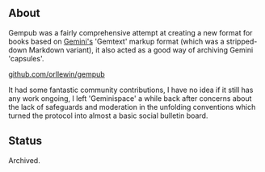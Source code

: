 ## About

Gempub was a fairly comprehensive attempt at creating a new format for books based on [Gemini's](https://en.wikipedia.org/wiki/Gemini_(protocol)) 'Gemtext' markup format (which was a stripped-down Markdown variant), it also acted as a good way of archiving Gemini 'capsules'. 

[github.com/orllewin/gempub](https://github.com/orllewin/gempub)

It had some fantastic community contributions, I have no idea if it still has any work ongoing, I left 'Geminispace' a while back after concerns about the lack of safeguards and moderation in the unfolding conventions which turned the protocol into almost a basic social bulletin board.

## Status

Archived.